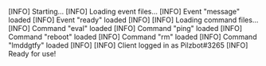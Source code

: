 [INFO] Starting...
[INFO] Loading event files...
[INFO] Event "message" loaded
[INFO] Event "ready" loaded
[INFO] 
[INFO] Loading command files...
[INFO] Command "eval" loaded
[INFO] Command "ping" loaded
[INFO] Command "reboot" loaded
[INFO] Command "rm" loaded
[INFO] Command "lmddgtfy" loaded
[INFO] 
[INFO] Client logged in as Pilzbot#3265
[INFO] Ready for use!
